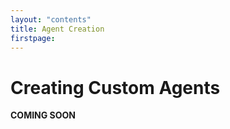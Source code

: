 ```yaml
---
layout: "contents"
title: Agent Creation
firstpage:
---
```


# Creating Custom Agents

**COMING SOON**
